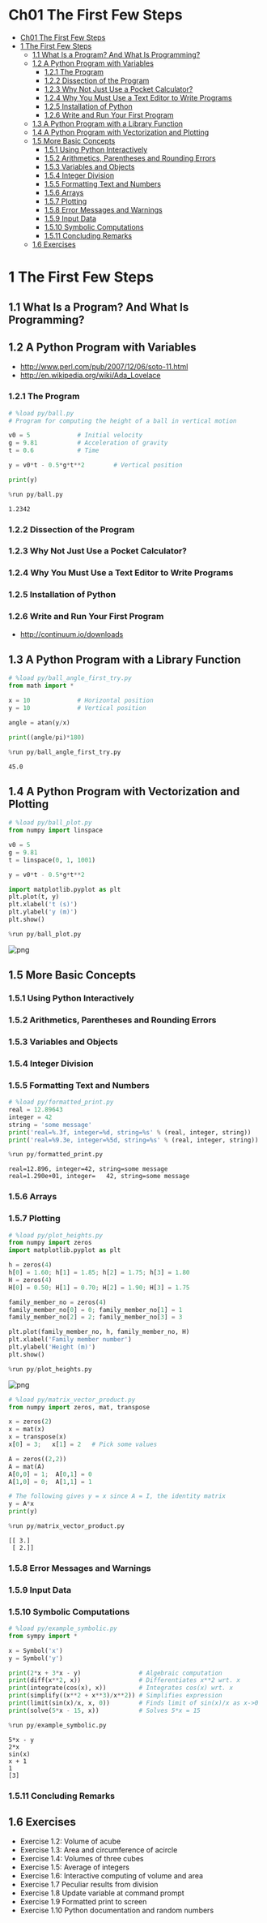 
# Ch01 The First Few Steps
<!-- toc orderedList:0 depthFrom:1 depthTo:6 -->

* [Ch01 The First Few Steps](#ch01-the-first-few-steps)
* [1 The First Few Steps](#1-the-first-few-steps)
  * [1.1 What Is a Program? And What Is Programming?](#11-what-is-a-program-and-what-is-programming)
  * [1.2 A Python Program with Variables](#12-a-python-program-with-variables)
    * [1.2.1 The Program](#121-the-program)
    * [1.2.2 Dissection of the Program](#122-dissection-of-the-program)
    * [1.2.3 Why Not Just Use a Pocket Calculator?](#123-why-not-just-use-a-pocket-calculator)
    * [1.2.4 Why You Must Use a Text Editor to Write Programs](#124-why-you-must-use-a-text-editor-to-write-programs)
    * [1.2.5 Installation of Python](#125-installation-of-python)
    * [1.2.6 Write and Run Your First Program](#126-write-and-run-your-first-program)
  * [1.3 A Python Program with a Library Function](#13-a-python-program-with-a-library-function)
  * [1.4 A Python Program with Vectorization and Plotting](#14-a-python-program-with-vectorization-and-plotting)
  * [1.5 More Basic Concepts](#15-more-basic-concepts)
    * [1.5.1 Using Python Interactively](#151-using-python-interactively)
    * [1.5.2 Arithmetics, Parentheses and Rounding Errors](#152-arithmetics-parentheses-and-rounding-errors)
    * [1.5.3 Variables and Objects](#153-variables-and-objects)
    * [1.5.4 Integer Division](#154-integer-division)
    * [1.5.5 Formatting Text and Numbers](#155-formatting-text-and-numbers)
    * [1.5.6 Arrays](#156-arrays)
    * [1.5.7 Plotting](#157-plotting)
    * [1.5.8 Error Messages and Warnings](#158-error-messages-and-warnings)
    * [1.5.9 Input Data](#159-input-data)
    * [1.5.10 Symbolic Computations](#1510-symbolic-computations)
    * [1.5.11 Concluding Remarks](#1511-concluding-remarks)
  * [1.6 Exercises](#16-exercises)

<!-- tocstop -->


# 1 The First Few Steps

## 1.1 What Is a Program? And What Is Programming?

## 1.2 A Python Program with Variables
* http://www.perl.com/pub/2007/12/06/soto-11.html
* http://en.wikipedia.org/wiki/Ada_Lovelace

### 1.2.1 The Program


```python
# %load py/ball.py
# Program for computing the height of a ball in vertical motion

v0 = 5             # Initial velocity
g = 9.81           # Acceleration of gravity
t = 0.6            # Time

y = v0*t - 0.5*g*t**2        # Vertical position

print(y)
```


```python
%run py/ball.py
```

    1.2342


### 1.2.2 Dissection of the Program

### 1.2.3 Why Not Just Use a Pocket Calculator?

### 1.2.4 Why You Must Use a Text Editor to Write Programs

### 1.2.5 Installation of Python

### 1.2.6 Write and Run Your First Program
* http://continuum.io/downloads

## 1.3 A Python Program with a Library Function


```python
# %load py/ball_angle_first_try.py
from math import *

x = 10             # Horizontal position
y = 10             # Vertical position

angle = atan(y/x)

print((angle/pi)*180)
```


```python
%run py/ball_angle_first_try.py
```

    45.0


## 1.4 A Python Program with Vectorization and Plotting


```python
# %load py/ball_plot.py
from numpy import linspace

v0 = 5
g = 9.81
t = linspace(0, 1, 1001)

y = v0*t - 0.5*g*t**2

import matplotlib.pyplot as plt
plt.plot(t, y)
plt.xlabel('t (s)')
plt.ylabel('y (m)')
plt.show()

```


```python
%run py/ball_plot.py
```


![png](Ch01_The_First_Few_Steps_files/Ch01_The_First_Few_Steps_18_0.png)


## 1.5 More Basic Concepts

### 1.5.1 Using Python Interactively

### 1.5.2 Arithmetics, Parentheses and Rounding Errors

### 1.5.3 Variables and Objects

### 1.5.4 Integer Division

### 1.5.5 Formatting Text and Numbers


```python
# %load py/formatted_print.py
real = 12.89643
integer = 42
string = 'some message'
print('real=%.3f, integer=%d, string=%s' % (real, integer, string))
print('real=%9.3e, integer=%5d, string=%s' % (real, integer, string))
```


```python
%run py/formatted_print.py
```

    real=12.896, integer=42, string=some message
    real=1.290e+01, integer=   42, string=some message


### 1.5.6 Arrays

### 1.5.7 Plotting


```python
# %load py/plot_heights.py
from numpy import zeros
import matplotlib.pyplot as plt

h = zeros(4)
h[0] = 1.60; h[1] = 1.85; h[2] = 1.75; h[3] = 1.80
H = zeros(4)
H[0] = 0.50; H[1] = 0.70; H[2] = 1.90; H[3] = 1.75

family_member_no = zeros(4)
family_member_no[0] = 0; family_member_no[1] = 1
family_member_no[2] = 2; family_member_no[3] = 3

plt.plot(family_member_no, h, family_member_no, H)
plt.xlabel('Family member number')
plt.ylabel('Height (m)')
plt.show()

```


```python
%run py/plot_heights.py
```


![png](Ch01_The_First_Few_Steps_files/Ch01_The_First_Few_Steps_30_0.png)



```python
# %load py/matrix_vector_product.py
from numpy import zeros, mat, transpose

x = zeros(2)
x = mat(x)
x = transpose(x)
x[0] = 3;   x[1] = 2   # Pick some values

A = zeros((2,2))
A = mat(A)
A[0,0] = 1;  A[0,1] = 0
A[1,0] = 0;  A[1,1] = 1

# The following gives y = x since A = I, the identity matrix
y = A*x
print(y)

```


```python
%run py/matrix_vector_product.py
```

    [[ 3.]
     [ 2.]]


### 1.5.8 Error Messages and Warnings

### 1.5.9 Input Data

### 1.5.10 Symbolic Computations


```python
# %load py/example_symbolic.py
from sympy import *

x = Symbol('x')
y = Symbol('y')

print(2*x + 3*x - y)                # Algebraic computation
print(diff(x**2, x))                # Differentiates x**2 wrt. x
print(integrate(cos(x), x))         # Integrates cos(x) wrt. x
print(simplify((x**2 + x**3)/x**2)) # Simplifies expression
print(limit(sin(x)/x, x, 0))        # Finds limit of sin(x)/x as x->0
print(solve(5*x - 15, x))           # Solves 5*x = 15
```


```python
%run py/example_symbolic.py
```

    5*x - y
    2*x
    sin(x)
    x + 1
    1
    [3]


### 1.5.11 Concluding Remarks

## 1.6 Exercises

* Exercise 1.2: Volume of acube
* Exercise 1.3: Area and circumference of acircle
* Exercise 1.4: Volumes of three cubes
* Exercise 1.5: Average of integers
* Exercise 1.6: Interactive computing of volume and area
* Exercise 1.7 Peculiar results from division
* Exercise 1.8 Update variable at command prompt
* Exercise 1.9 Formatted print to screen
* Exercise 1.10 Python documentation and random numbers


```python

```
